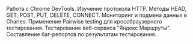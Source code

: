 Работа с Chrome DevTools. Изучение протокола HTTP. Методы HEAD, GET, POST, PUT, DELETE, CONNECT. Мониторинг и подмена данных в Charles. 
Применение Pairwise testing для кроссбраузерного тестирования. Тестирование веб-сервиса "Яндекс Маршруты". Составление баг-репортов по результатам тестирования.
